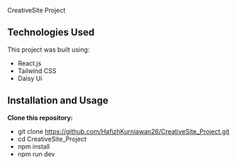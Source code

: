 CreativeSite Project

## Technologies Used
This project was built using:
- React.js
- Tailwind CSS
- Daisy Ui

## Installation and Usage
**Clone this repository:**
- git clone https://github.com/HafizhKurniawan26/CreativeSite_Project.git
- cd CreativeSite_Project
- npm install
- npm run dev
